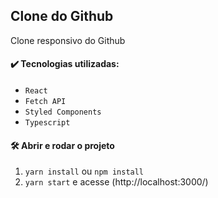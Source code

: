 ## Clone do Github 

Clone responsivo do Github 

#### ✔️ Tecnologias utilizadas: 

- `React`
- `Fetch API`
- `Styled Components`
- `Typescript`

#### 🛠️ Abrir e rodar o projeto

1. `yarn install` ou `npm install`
2. `yarn start` e acesse (http://localhost:3000/)

